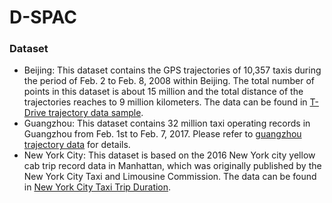 # D-SPAC

### Dataset

- Beijing: This dataset contains the GPS trajectories of 10,357 taxis during the period of Feb. 2 to Feb. 8, 2008 within Beijing. The total number of points in this dataset is about 15 million and the total distance of the trajectories reaches to 9 million kilometers. The data can be found in [T-Drive trajectory data sample](https://www.microsoft.com/en-us/research/publication/t-drive-trajectory-data-sample/).
- Guangzhou: This  dataset contains 32 million taxi operating records in Guangzhou from Feb. 1st to Feb. 7, 2017. Please refer to [guangzhou trajectory data](./guangzhou_trajectory_data/description.md) for details.
- New York City: This dataset is based on the 2016 New York city yellow cab trip record data in Manhattan, which was originally published by the New York City Taxi and Limousine Commission. The data can be found in [New York City Taxi Trip Duration](https://www.kaggle.com/c/nyc-taxi-trip-duration/data).

